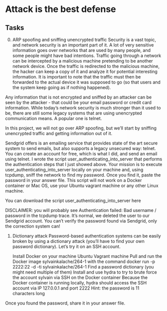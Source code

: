 # Attack is the best defense
## Tasks
0. ARP spoofing and sniffing unencrypted traffic 
Security is a vast topic, and network security is an important part of it. A lot of very sensitive information goes over networks that are used by many people, and some people might have bad intentions. Traffic going through a network can be intercepted by a malicious machine pretending to be another network device. Once the traffic is redirected to the malicious machine, the hacker can keep a copy of it and analyze it for potential interesting information. It is important to note that the traffic must then be forwarded to the actual device it was supposed to go (so that users and the system keep going as if nothing happened).

Any information that is not encrypted and sniffed by an attacker can be seen by the attacker - that could be your email password or credit card information. While today’s network security is much stronger than it used to be, there are still some legacy systems that are using unencrypted communication means. A popular one is telnet.

In this project, we will not go over ARP spoofing, but we’ll start by sniffing unencrypted traffic and getting information out of it.

Sendgrid offers is an emailing service that provides state of the art secure system to send emails, but also supports a legacy unsecured way: telnet. You can create an account for free, which is what I did, and send an email using telnet.
I wrote the script user_authenticating_into_server that performs the authentication steps that I just showed above. Your mission is to execute user_authenticating_into_server locally on your machine and, using tcpdump, sniff the network to find my password. Once you find it, paste the password in your answer file. This script will not work on a Docker container or Mac OS, use your Ubuntu vagrant machine or any other Linux machine.

You can download the script user_authenticating_into_server here

DISCLAIMER: you will probably see Authentication failed: Bad username / password in the tcpdump trace. It’s normal, we deleted the user to our Sendgrid account. You can’t verify the password found via Sendgrid, only the correction system can!

1. Dictionary attack
Password-based authentication systems can be easily broken by using a dictionary attack (you’ll have to find your own password dictionary). Let’s try it on an SSH account.

    Install Docker on your machine Ubuntu Vagrant machine
    Pull and run the Docker image sylvainkalache/264-1 with the command docker run -p 2222:22 -d -ti sylvainkalache/264-1
    Find a password dictionary (you might need multiple of them)
    Install and use hydra to try to brute force the account sylvain via SSH on the Docker container
    Because the Docker container is running locally, hydra should access the SSH account via IP 127.0.0.1 and port 2222
    Hint: the password is 11 characters long

Once you found the password, share it in your answer file.
